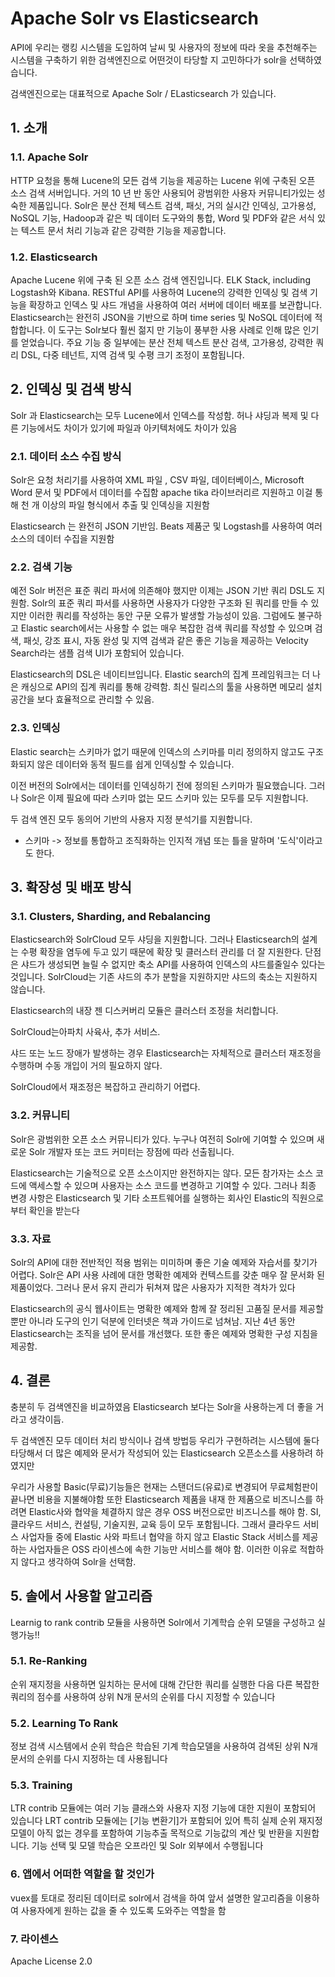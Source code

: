 # Apache Solr vs Elasticsearch
API에 우리는 랭킹 시스템을 도입하여 날씨 및 사용자의 정보에 따라 옷을 추천해주는 시스템을 구축하기 위한 검색엔진으로 어떤것이 타당할 지 고민하다가 solr을 선택하였습니다.

검색엔진으로는 대표적으로 Apache Solr / ELasticsearch 가 있습니다.

## 1. 소개
### 1.1. Apache Solr
HTTP 요청을 통해 Lucene의 모든 검색 기능을 제공하는 Lucene 위에 구축된 오픈 소스 검색 서버입니다. 거의 10 년 반 동안 사용되어 광범위한 사용자 커뮤니티가있는 성숙한 제품입니다. Solr은 분산 전체 텍스트 검색, 패싯, 거의 실시간 인덱싱, 고가용성, NoSQL 기능, Hadoop과 같은 빅 데이터 도구와의 통합, Word 및 PDF와 같은 서식 있는 텍스트 문서 처리 기능과 같은 강력한 기능을 제공합니다.

### 1.2. Elasticsearch
Apache Lucene 위에 구축 된 오픈 소스 검색 엔진입니다. ELK Stack, including Logstash와 Kibana. RESTful API를 사용하여 Lucene의 강력한 인덱싱 및 검색 기능을 확장하고 인덱스 및 샤드 개념을 사용하여 여러 서버에 데이터 배포를 보관합니다. Elasticsearch는 완전히 JSON을 기반으로 하며 time series 및 NoSQL 데이터에 적합합니다. 이 도구는 Solr보다 훨씬 젊지 만 기능이 풍부한 사용 사례로 인해 많은 인기를 얻었습니다. 주요 기능 중 일부에는 분산 전체 텍스트 분산 검색, 고가용성, 강력한 쿼리 DSL, 다중 테넌트, 지역 검색 및 수평 크기 조정이 포함됩니다.

## 2. 인덱싱 및 검색 방식
Solr 과 Elasticsearch는 모두 Lucene에서 인덱스를 작성함.
허나 샤딩과 복제 및 다른 기능에서도 차이가 있기에 파일과 아키텍처에도 차이가 있음

### 2.1. 데이터 소스 수집 방식
Solr은 요청 처리기를 사용하여 XML 파일 , CSV 파일, 데이터베이스, Microsoft Word 문서 및 PDF에서 데이터를 수집함 apache tika 라이브러리르 지원하고 이걸 통해 천 개 이상의 파일 형식에서 추출 및 인덱싱을 지원함

Elasticsearch 는 완전히 JSON 기반임. Beats 제품군 및 Logstash를 사용하여 여러 소스의 데이터 수집을 지원함

### 2.2. 검색 기능
예전 Solr 버전은 표준 쿼리 파서에 의존해야 했지만 이제는 JSON 기반 쿼리 DSL도 지원함. Solr의 표준 쿼리 파서를 사용하면 사용자가 다양한 구조화 된 쿼리를 만들 수 있지만 이러한 쿼리를 작성하는 동안 구문 오류가 발생할 가능성이 있음.
그럼에도 불구하고 Elastic search에서는 사용할 수 없는 매우 복잡한 검색 쿼리를 작성할 수 있으며 검색, 패싯, 강조 표시, 자동 완성 및 지역 검색과 같은 좋은 기능을 제공하는 Velocity Search라는 샘플 검색 UI가 포함되어 있습니다.
		
Elasticsearch의 DSL은 네이티브입니다. Elastic search의 집계 프레임워크는 더 나은 캐싱으로 API의 집계 쿼리를 통해 강력함. 최신 릴리스의 툴을 사용하면 메모리 설치 공간을 보다 효율적으로 관리할 수 있음.

### 2.3. 인덱싱
Elastic search는 스키마가 없기 때문에 인덱스의 스키마를 미리 정의하지 않고도 구조화되지 않은 데이터와 동적 필드를 쉽게 인덱싱할 수 있습니다. 
		
이전 버전의 Solr에서는 데이터를 인덱싱하기 전에 정의된 스키마가 필요했습니다. 그러나 Solr은 이제 필요에 따라 스키마 없는 모드 스키마 있는 모두를 모두 지원합니다.
		
두 검색 엔진 모두 동의어 기반의 사용자 지정 분석기를 지원합니다.

* 스키마 -> 정보를 통합하고 조직화하는 인지적 개념 또는 틀을 말하며 '도식'이라고도 한다.

## 3. 확장성 및 배포 방식
### 3.1. Clusters, Sharding, and Rebalancing		
Elasticsearch와 SolrCloud 모두 샤딩을 지원합니다. 
그러나 Elasticsearch의 설계는 수평 확장을 염두에 두고 있기 때문에 확장 및 클러스터 관리를 더 잘 지원한다. 단점은 샤드가 생성되면 늘릴 수 없지만 축소 API를 사용하여 인덱스의 샤드를줄일수 있다는 것입니다.  SolrCloud는 기존 샤드의 추가 분할을 지원하지만 샤드의 축소는 지원하지 않습니다.

Elasticsearch의 내장 젠 디스커버리 모듈은 클러스터 조정을 처리합니다. 

SolrCloud는아파치 사육사, 추가 서비스.

샤드 또는 노드 장애가 발생하는 경우 Elasticsearch는 자체적으로 클러스터 재조정을 수행하며 수동 개입이 거의 필요하지 않다.

SolrCloud에서 재조정은 복잡하고 관리하기 어렵다.

### 3.2. 커뮤니티
Solr은 광범위한 오픈 소스 커뮤니티가 있다. 누구나 여전히 Solr에 기여할 수 있으며 새로운 Solr 개발자 또는 코드 커미터는 장점에 따라 선출됩니다.

Elasticsearch는 기술적으로 오픈 소스이지만 완전하지는 않다. 모든 참가자는 소스 코드에 액세스할 수 있으며 사용자는 소스 코드를 변경하고 기여할 수 있다. 그러나 최종 변경 사항은 Elasticsearch 및 기타 소프트웨어를 실행하는 회사인 Elastic의 직원으로부터 확인을 받는다

### 3.3. 자료
Solr의 API에 대한 전반적인 적용 범위는 미미하며 좋은 기술 예제와 자습서를 찾기가 어렵다. Solr은 API 사용 사례에 대한 명확한 예제와 컨텍스트를 갖춘 매우 잘 문서화 된 제품이었다.
그러나 문서 유지 관리가 뒤쳐져 많은 사용자가 지적한 격차가 있다

Elasticsearch의 공식 웹사이트는 명확한 예제와 함께 잘 정리된 고품질 문서를 제공할 뿐만 아니라 도구의 인기 덕분에 인터넷은 책과 가이드로 넘쳐남. 지난 4년 동안 Elasticsearch는 조직을 넘어 문서를 개선했다. 또한 좋은 예제와 명확한 구성 지침을 제공함.

## 4. 결론

충분히 두 검색엔진을 비교하였음 
Elasticsearch 보다는 Solr을 사용하는게 더 좋을 거라고 생각이듬.

두 검색엔진 모두 데이터 처리 방식이나 검색 방법등 우리가 구현하려는 시스템에 둘다 타당해서
더 많은 예제와 문서가 작성되어 있는 Elasticsearch 오픈소스를 사용하려 하였지만

우리가 사용할 Basic(무료)기능들은 현재는 스탠더드(유료)로 변경되어 무료체험판이 끝나면 비용을 지불해야함 
또한 Elasticsearch 제품을 내재 한 제품으로 비즈니스를 하려면 Elastic사와 협약을 체결하지 않은 경우 OSS 버전으로만 비즈니스를 해야 함.
SI, 클라우드 서비스, 컨설팅, 기술지원, 교육 등이 모두 포함됩니다. 그래서 클라우드 서비스 사업자들 중에 Elastic 사와 파트너 협약을 하지 않고 Elastic Stack 서비스를 제공하는 사업자들은 OSS 라이센스에 속한 기능만 서비스를 해야 함.
이러한 이유로 적합하지 않다고 생각하여 Solr을 선택함.

## 5. 솔에서 사용할 알고리즘
Learnig to rank contrib 모듈을 사용하면 Solr에서 기계학습 순위 모델을 구성하고 실행가능!!

### 5.1. Re-Ranking
순위 재지정을 사용하면 일치하는 문서에 대해 간단한 쿼리를 실행한 다음 다른 복잡한 쿼리의 점수를 사용하여 상위 N개 문서의 순위를 다시 지정할 수 있습니다

### 5.2. Learning To Rank
정보 검색 시스템에서 순위 학습은 학습된 기계 학습모델을 사용하여 검색된 상위 N개 문서의 순위를 다시 지정하는 데 사용됩니다

### 5.3. Training
LTR contrib 모듈에는 여러 기능 클래스와 사용자 지정 기능에 대한 지원이 포함되어 있습니다
LRT contrib 모듈에는 [기능 변환기]가 포함되어 있어 특히 실제 순위 재지정 모델이 아직 없는 경우를 포함하여 기능추출 목적으로 기능값의 계산 및 반환을 지원합니다. 기능 선택 및 모델 학습은 오프라인 및 Solr 외부에서 수행됩니다


### 6. 앱에서 어떠한 역할을 할 것인가
vuex를 토대로 정리된 데이터로 solr에서 검색을 하여 앞서 설명한 알고리즘을 이용하여 사용자에게 원하는 값을 줄 수 있도록 도와주는 역할을 함 

### 7. 라이센스

Apache License 2.0 













